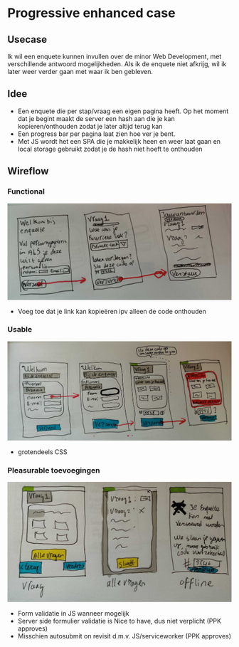 # Progressive enhanced case
## Usecase
Ik wil een enquete kunnen invullen over de minor Web Development, met verschillende antwoord mogelijkheden. Als ik de enquete niet afkrijg, wil ik later weer verder gaan met waar ik ben gebleven.

## Idee
- Een enquete die per stap/vraag een eigen pagina heeft. Op het moment dat je begint maakt de server een hash aan die je kan kopieren/onthouden zodat je later altijd terug kan
- Een progress bar per pagina laat zien hoe ver je bent.
- Met JS wordt het een SPA die je makkelijk heen en weer laat gaan en local storage gebruikt zodat je de hash niet hoeft te onthouden

## Wireflow
### Functional
![functional](./images/functional.jpg)
- Voeg toe dat je link kan kopieëren ipv alleen de code onthouden

### Usable
![usable](./images/usable.jpg)
- grotendeels CSS

### Pleasurable toevoegingen
![pleasurable](./images/pleasurable.jpg)
- Form validatie in JS wanneer mogelijk
- Server side formulier validatie is Nice to have, dus niet verplicht (PPK approves)
- Misschien autosubmit on revisit d.m.v. JS/serviceworker (PPK approves)